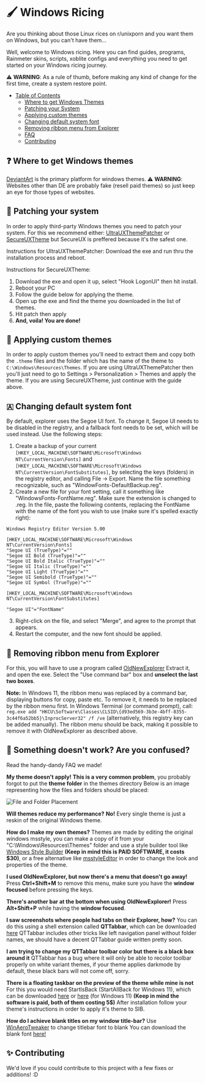 # 🖌️ Windows Ricing

Are you thinking about those Linux rices on r/unixporn and you want them on Windows, but you can't have them...

Well, welcome to Windows ricing. Here you can find guides, programs, Rainmeter skins, scripts, xoblite configs and everything you need to get started on your Windows ricing journey.

⚠️ **WARNING**: As a rule of thumb, before making any kind of change for the first time, create a system restore point.

- [Table of Contents](#table-of-contents) <a name="table-of-contents"></a>
  - [Where to get Windows Themes](#where-to-get-themes)
  - [Patching your System](#patching-your-system)
  - [Applying custom themes](#applying-custom-themes)
  - [Changing default system font](#changing-default-system-font)
  - [Removing ribbon menu from Explorer](#old-new-explorer)
  - [FAQ](#faq)
  - [Contributing](#contributing)

## ❓ Where to get Windows themes <a name="where-to-get-themes"></a>
[DeviantArt](https://deviantart.com/) is the primary platform for windows themes.
⚠️ **WARNING**: Websites other than DE are probably fake (resell paid themes) so just keep an eye for those types of websites.

## 🔧 Patching your system <a name="patching-your-system"></a>
In order to apply third-party Windows themes you need to patch your system. For this we recommend either:
[UltraUXThemePatcher](https://mhoefs.eu/software_uxtheme.php?ref=syssel&lang=en)
or
[SecureUXTheme](https://github.com/namazso/SecureUxTheme) but SecureUX is preffered because it's the safest one.

Instructions for UltraUXThemePatcher:
Download the exe and run thru the installation process and reboot.

Instructions for SecureUXTheme:
1. Download the exe and open it up, select "Hook LogonUI" then hit install.
2. Reboot your PC
3. Follow the guide below for applying the theme.
4. Open up the exe and find the theme you downloaded in the list of themes.
5. Hit patch then apply
6. **And, voila! You are done!**

## 🎨 Applying custom themes <a name="applying-custom-themes"></a>
In order to apply custom themes you'll need to extract them and copy both the ```.theme``` files and the folder which has the name of the theme to ```C:\Windows\Resources\Themes```. If you are using UltraUXThemePatcher then you'll just need to go to Settings > Personalization > Themes and apply the theme.
If you are using SecureUXTheme, just continue with the guide above.

## 🇦 Changing default system font <a name="changing-default-system-font"></a>
By default, explorer uses the Segoe UI font. To change it, Segoe UI needs to be disabled in the registry, and a fallback font needs to be set, which will be used instead.
Use the following steps:
1. Create a backup of your current ```[HKEY_LOCAL_MACHINE\SOFTWARE\Microsoft\Windows NT\CurrentVersion\Fonts]``` and ```[HKEY_LOCAL_MACHINE\SOFTWARE\Microsoft\Windows NT\CurrentVersion\FontSubstitutes]```, by selecting the keys (folders) in the registry editor, and calling File -> Export. Name the file something recognizable, such as "WindowFonts-DefaultBackup.reg".
2. Create a new file for your font setting, call it something like "WindowsFonts-FontName.reg". Make sure the extension is changed to .reg. In the file, paste the following contents, replacing the FontName with the name of the font you wish to use (make sure it's spelled exactly right):
  ```
  Windows Registry Editor Version 5.00

  [HKEY_LOCAL_MACHINE\SOFTWARE\Microsoft\Windows NT\CurrentVersion\Fonts]
  "Segoe UI (TrueType)"=""
  "Segoe UI Bold (TrueType)"=""
  "Segoe UI Bold Italic (TrueType)"=""
  "Segoe UI Italic (TrueType)"=""
  "Segoe UI Light (TrueType)"=""
  "Segoe UI Semibold (TrueType)"=""
  "Segoe UI Symbol (TrueType)"=""

  [HKEY_LOCAL_MACHINE\SOFTWARE\Microsoft\Windows NT\CurrentVersion\FontSubstitutes]

  "Segoe UI"="FontName"
  ```
3. Right-click on the file, and select "Merge", and agree to the prompt that appears.
4. Restart the computer, and the new font should be applied.



## 🎀 Removing ribbon menu from Explorer <a name="old-new-explorer"></a>
For this, you will have to use a program called [OldNewExplorer](https://tihiy.net/files/OldNewExplorer.rar)
Extract it, and open the exe.
Select the "Use command bar" box and **unselect the last two boxes**.

**Note:** In Windows 11, the ribbon menu was replaced by a command bar, displaying buttons for copy, paste etc. To remove it, it needs to be replaced by the ribbon menu first.
In Windows Terminal (or command prompt), call: ```reg.exe add "HKCU\Software\Classes\CLSID\{d93ed569-3b3e-4bff-8355-3c44f6a52bb5}\InprocServer32" /f /ve``` (alternatively, this registry key can be added manually).
The ribbon menu should be back, making it possible to remove it with OldNewExplorer as described above.

## 🚧 Something doesn't work? Are you confused? <a name="faq"></a>
Read the handy-dandy FAQ we made!

**My theme doesn't apply!**
  **This is a very common problem**, you probably forgot to put the **theme folder** in the themes directory
Below is an image representing how the files and folders should be placed:

![File and Folder Placement](https://raw.githubusercontent.com/winthemers/windows-ricing/main/file-folder-placement.png)

**Will themes reduce my performance?**
**No!** Every single theme is just a reskin of the original Windows theme.

**How do I make my own themes?**
  Themes are made by editing the original windows msstyle, you can make a copy of it from your "C:\Windows\Resources\Themes" folder and use a style builder tool like [Windows Style Builder](https://www.vistastylebuilder.com/) **(Keep in mind this is PAID SOFTWARE, it costs $30)**, or a free alternative like [msstyleEditor](https://github.com/nptr/msstyleEditor) in order to change the look and properties of the theme.

**I used OldNewExplorer, but now there's a menu that doesn't go away!**
  Press **Ctrl+Shift+M** to remove this menu, make sure you have the **window focused** before pressing the keys.
  
**There's another bar at the bottom when using OldNewExplorer!**
  Press **Alt+Shift+P** while having the **window focused**.

**I saw screenshots where people had tabs on their Explorer, how?**
  You can do this using a shell extension called **QTTabbar**, which can be downloaded [here](http://qttabbar.wikidot.com/)
 QTTabbar includes other tricks like left navigation panel without folder names, we should have a decent QTTabbar guide written pretty soon.
 
 **I am trying to change my QTTabbar toolbar color but there is a black box around it**
  QTTabbar has a bug where it will only be able to recolor toolbar properly on white variant themes, if your theme applies darkmode by default, these black bars will not come off, sorry.
  
**There is a floating taskbar on the preview of the theme while mine is not**
  For this you would need StartIsBack (StartAllBack for Windows 11), which can be downloaded [here](https://www.startisback.com/) or [here](https://www.startallback.com/) (for Windows 11) **(Keep in mind the software is paid, both of them costing 5$)**
After installation follow your theme's instructions in order to apply it's theme to SIB.  

**How do I achieve blank titles on my window title-bar?**
  Use [WinAeroTweaker](https://winaerotweaker.com/) to change titlebar font to blank
You can download the blank font [here!](https://cdn.discordapp.com/attachments/763855843476766740/847301543429799956/BLANK.TTF)

## ✨ Contributing <a name="contributing"></a>
We'd love if you could contribute to this project with a few fixes or additions! :D
